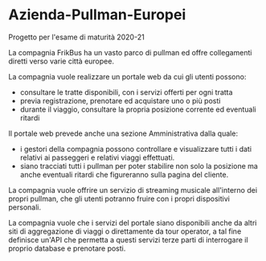 # Azienda-Pullman-Europei

Progetto per l'esame di maturità 2020-21

La compagnia FrikBus ha un vasto parco di pullman ed offre collegamenti diretti verso varie città europee.

La compagnia vuole realizzare un portale web da cui gli utenti possono:
- consultare le tratte disponibili, con i servizi offerti per ogni tratta 
- previa registrazione, prenotare ed acquistare uno o più posti 
- durante il viaggio, consultare la propria posizione corrente ed eventuali ritardi 

Il  portale web prevede anche una sezione Amministrativa dalla quale: 
- i gestori della compagnia possono controllare e visualizzare tutti i dati relativi ai passeggeri e relativi viaggi effettuati.  
- siano tracciati tutti i pullman per poter stabilire non solo la posizione ma anche eventuali ritardi che figureranno sulla pagina del cliente.  

La compagnia vuole offrire un servizio di streaming musicale all'interno dei propri pullman, che gli utenti potranno fruire con i propri dispositivi personali. 

La compagnia vuole che i servizi del portale siano disponibili anche da altri siti di aggregazione di viaggi o direttamente da tour operator, a tal fine definisce un'API che permetta a questi servizi terze parti di interrogare il proprio database e prenotare posti.
